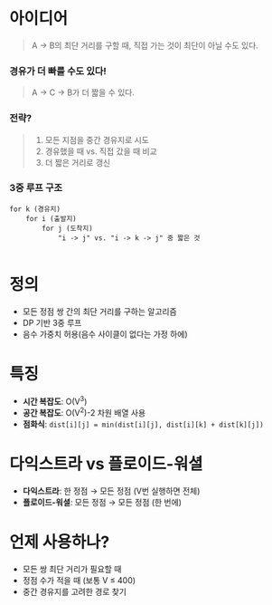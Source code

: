 # 아이디어 
> A -> B의 최단 거리를 구할 때, 직접 가는 것이 최단이 아닐 수도 있다.
### 경유가 더 빠를 수도 있다!
> A -> C -> B가 더 짧을 수 있다.
### 전략?
> 1. 모든 지점을 중간 경유지로 시도
> 2. 경유했을 때 vs. 직접 갔을 때 비교
> 3. 더 짧은 거리로 갱신
### 3중 루프 구조
```text
for k (경유지)
	for i (출발지)
		for j (도착지)
			"i -> j" vs. "i -> k -> j" 중 짧은 것
 
```



# 정의
- 모든 정점 쌍 간의 최단 거리를 구하는 알고리즘
- DP 기반 3중 루프
- 음수 가중치 허용(음수 사이클이 없다는 가정 하에)

# 특징
- **시간 복잡도**: O(V<sup>3</sup>)
- **공간 복잡도**: O(V<sup>2</sup>)-2 차원 배열 사용
- **점화식**: `dist[i][j] = min(dist[i][j], dist[i][k] + dist[k][j])`

# 다익스트라 vs 플로이드-워셜

- **다익스트라**: 한 정점 → 모든 정점 (V번 실행하면 전체)
- **플로이드-워셜**: 모든 정점 → 모든 정점 (한 번에)

# 언제 사용하나?

- 모든 쌍 최단 거리가 필요할 때
- 정점 수가 적을 때 (보통 V ≤ 400)
- 중간 경유지를 고려한 경로 찾기